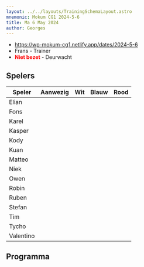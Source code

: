 ```yaml
---
layout: ../../layouts/TrainingSchemaLayout.astro
mnemonic: Mokum CG1 2024-5-6
title: Ma 6 May 2024
author: Georges
---
```


- https://wp-mokum-cg1.netlify.app/dates/2024-5-6
- Frans - Trainer
- <span style="color:red">**Niet bezet**</span> - Deurwacht
## Spelers
| Speler | Aanwezig | Wit | Blauw | Rood |
|--------|----------|-----|-------|------|
| Elian | | | | | |
| Fons | | | | | |
| Karel | | | | | |
| Kasper | | | | | |
| Kody | | | | | |
| Kuan | | | | | |
| Matteo | | | | | |
| Niek | | | | | |
| Owen | | | | | |
| Robin | | | | | |
| Ruben | | | | | |
| Stefan | | | | | |
| Tim | | | | | |
| Tycho | | | | | |
| Valentino | | | | | |
## Programma




